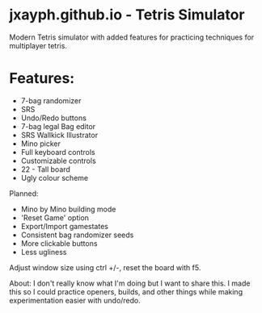 # jxayph.github.io - Tetris Simulator

Modern Tetris simulator with added features for practicing techniques for multiplayer tetris.

# Features:
 - 7-bag randomizer
 - SRS
 - Undo/Redo buttons
 - 7-bag legal Bag editor
 - SRS Wallkick Illustrator
 - Mino picker
 - Full keyboard controls
 - Customizable controls
 - 22 - Tall board
 - Ugly colour scheme

Planned:
 - Mino by Mino building mode
 - 'Reset Game' option
 - Export/Import gamestates
 - Consistent bag randomizer seeds
 - More clickable buttons
 - Less ugliness
 
Adjust window size using ctrl +/-, reset the board with f5.

About:
I don't really know what I'm doing but I want to share this.
I made this so I could practice openers, builds, and other things while making experimentation easier with undo/redo.